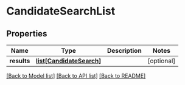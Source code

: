 # CandidateSearchList

## Properties
Name | Type | Description | Notes
------------ | ------------- | ------------- | -------------
**results** | [**list[CandidateSearch]**](CandidateSearch.md) |  | [optional]

[[Back to Model list]](../README.md#documentation-for-models) [[Back to API list]](../README.md#documentation-for-api-endpoints) [[Back to README]](../README.md)
